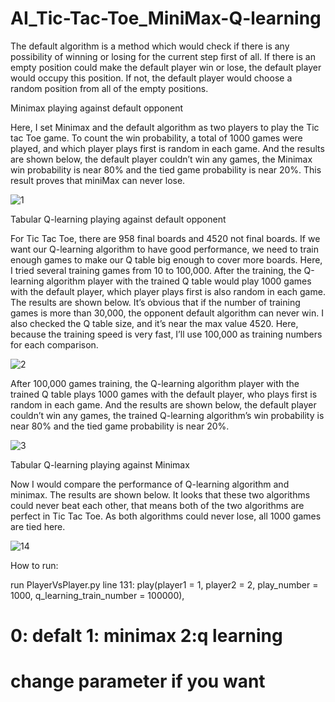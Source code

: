 # AI_Tic-Tac-Toe_MiniMax-Q-learning

The default algorithm is a method which would check if there is any possibility of winning or losing for the current step first of all. If there is an empty position could make the default player win or lose, the default player would occupy this position. If not, the default player would choose a random position from all of the empty positions.


Minimax playing against default opponent

Here, I set Minimax and the default algorithm as two players to play the Tic tac Toe game. To count the win probability, a total of 1000 games were played, and which player plays first is random in each game. And the results are shown below, the default player couldn’t win any games, the Minimax win probability is near 80% and the tied game probability is near 20%. This result proves that miniMax can never lose.

![1](https://github.com/Weiwei-Wan/AI_Tic-Tac-Toe_MiniMax-Q-learning/assets/74362292/5c0c94b3-4e79-4063-b25d-39cb235e99de)


Tabular Q-learning playing against default opponent

For Tic Tac Toe, there are 958 final boards and 4520 not final boards. If we want our Q-learning algorithm to have good performance, we need to train enough games to make our Q table big enough to cover more boards. Here, I tried several training games from 10 to 100,000. After the training, the Q-learning algorithm player with the trained Q table would play 1000 games with the default player,  which player plays first is also random in each game. The results are shown below. It’s obvious that if the number of training games is more than 30,000, the opponent default algorithm can never win. I also checked the Q table size, and it’s near the max value 4520. Here, because the training speed is very fast, I’ll use 100,000 as training numbers for each comparison.

![2](https://github.com/Weiwei-Wan/AI_Tic-Tac-Toe_MiniMax-Q-learning/assets/74362292/79329544-59d2-4be3-8a14-bf5c66988a82)


After 100,000 games training,  the Q-learning algorithm player with the trained Q table plays 1000 games with the default player,  who plays first is random in each game.  And the results are shown below, the default player couldn’t win any games, the trained Q-learning algorithm’s win probability is near 80% and the tied game probability is near 20%. 
   
![3](https://github.com/Weiwei-Wan/AI_Tic-Tac-Toe_MiniMax-Q-learning/assets/74362292/ae02ce8a-0997-42ff-8fa4-d130adfeec00)


Tabular Q-learning playing against Minimax

Now I would compare the performance of Q-learning algorithm and minimax. The results are shown below. It looks that these two algorithms could never beat each other, that means both of the two algorithms are perfect in Tic Tac Toe. As both algorithms could never lose, all 1000 games are tied here.

![14](https://github.com/Weiwei-Wan/AI_Tic-Tac-Toe_MiniMax-Q-learning/assets/74362292/346e4a31-bb29-4953-aa7c-0855c5dd248b)


How to run:

run PlayerVsPlayer.py
line 131: play(player1 = 1, player2 = 2, play_number = 1000, q_learning_train_number = 100000), 

# 0: defalt  1: minimax  2:q learning
# change parameter if you want
